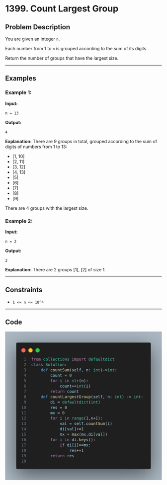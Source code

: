 # 1399. Count Largest Group

## Problem Description

You are given an integer `n`.

Each number from 1 to `n` is grouped according to the sum of its digits.

Return the number of groups that have the largest size.

---

## Examples

### Example 1:

**Input:**

```
n = 13
```

**Output:**

```
4
```

**Explanation:**
There are 9 groups in total, grouped according to the sum of digits of numbers from 1 to 13:
- [1, 10]
- [2, 11]
- [3, 12]
- [4, 13]
- [5]
- [6]
- [7]
- [8]
- [9]

There are 4 groups with the largest size.

### Example 2:

**Input:**

```
n = 2
```

**Output:**

```
2
```

**Explanation:**
There are 2 groups [1], [2] of size 1.

---

## Constraints

- `1 <= n <= 10^4`

---

## Code

![image](image.png)

